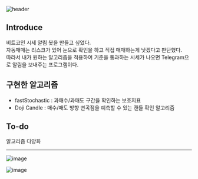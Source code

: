 
![header](https://capsule-render.vercel.app/api?type=transparent&height=300&section=header&text=Trading%20Bot%20BitGet&fontSize=90&fontColor=ffffff)

## Introduce

비트코인 시세 알림 봇을 만들고 싶었다.   
자동매매는 리스크가 있어 눈으로 확인을 하고 직접 매매하는게 낫겠다고 판단했다.   
따라서 내가 원하는 알고리즘을 적용하여 기준을 통과하는 시세가 나오면 Telegram으로 알림을 보내주는 프로그램이다.   

## 구현한 알고리즘
- fastStochastic : 과매수/과매도 구간을 확인하는 보조지표
- Doji Candle : 매수/매도 방향 변곡점을 예측할 수 있는 캔들 확인 알고리즘

## To-do
알고리즘 다양화

--- 

![image](https://github.com/user-attachments/assets/334e3569-5a95-46b6-86d8-4d40945ac5c1)
   
![image](https://github.com/user-attachments/assets/a4d74bfb-7b76-41d2-9591-52416e37e8f2)

